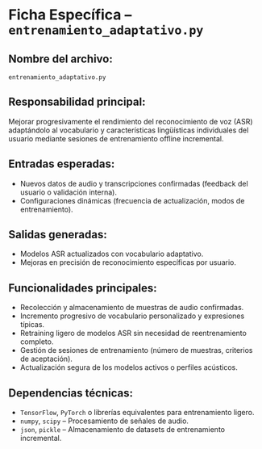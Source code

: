 # Ficha Específica – `entrenamiento_adaptativo.py`

## Nombre del archivo:
`entrenamiento_adaptativo.py`

## Responsabilidad principal:
Mejorar progresivamente el rendimiento del reconocimiento de voz (ASR) adaptándolo al vocabulario y características lingüísticas individuales del usuario mediante sesiones de entrenamiento offline incremental.

## Entradas esperadas:
- Nuevos datos de audio y transcripciones confirmadas (feedback del usuario o validación interna).
- Configuraciones dinámicas (frecuencia de actualización, modos de entrenamiento).

## Salidas generadas:
- Modelos ASR actualizados con vocabulario adaptativo.
- Mejoras en precisión de reconocimiento específicas por usuario.

## Funcionalidades principales:
- Recolección y almacenamiento de muestras de audio confirmadas.
- Incremento progresivo de vocabulario personalizado y expresiones típicas.
- Retraining ligero de modelos ASR sin necesidad de reentrenamiento completo.
- Gestión de sesiones de entrenamiento (número de muestras, criterios de aceptación).
- Actualización segura de los modelos activos o perfiles acústicos.

## Dependencias técnicas:
- `TensorFlow`, `PyTorch` o librerías equivalentes para entrenamiento ligero.
- `numpy`, `scipy` – Procesamiento de señales de audio.
- `json`, `pickle` – Almacenamiento de datasets de entrenamiento incremental.

